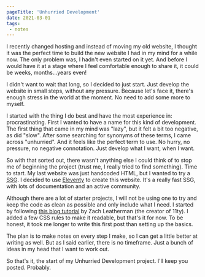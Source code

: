 ```yaml
---
pageTitle: 'Unhurried Development'
date: 2021-03-01
tags:
 - notes
---
```

I recently changed hosting and instead of moving my old website, I thought it was the perfect time to build the new website I had in my mind for a while now. The only problem was, I hadn't even started on it yet. And before I would have it at a stage where I feel comfortable enough to share it, it could be weeks, months...years even! 

I didn't want to wait that long, so I decided to just start. Just develop the website in small steps, without any pressure. Because let's face it, there's enough stress in the world at the moment. No need to add some more to myself.

I started with the thing I do best and have the most experience in: procrastinating. First I wanted to have a name for this kind of development. The first thing that came in my mind was "lazy", but it felt a bit too negative, as did "slow". After some searching for synonyms of these terms, I came across "unhurried". And it feels like the perfect term to use. No hurry, no pressure, no negative connotation. Just develop what I want, when I want. 

So with that sorted out, there wasn't anything else I could think of to stop me of beginning the project (trust me, I really tried to find something). Time to start. My last website was just handcoded HTML, but I wanted to try a <abbr title="Static Site Generator">SSG</abbr>. I decided to use [Eleventy](https://www.11ty.dev/) to create this website. It's a really fast SSG, with lots of documentation and an active community.

Although there are a lot of starter projects, I will not be using one to try and keep the code as clean as possible and only include what I need. I started by following [this blog tutorial](https://www.filamentgroup.com/lab/build-a-blog/) by Zach Leatherman (the creator of 11ty). I added a few CSS rules to make it readable, but that's it for now. To be honest, it took me longer to write this first post than setting up the basics.

The plan is to make notes on every step I make, so I can get a little better at writing as well. But as I said earlier, there is no timeframe. Just a bunch of ideas in my head that I want to work out. 

So that's it, the start of my Unhurried Development project. I'll keep you posted. Probably.